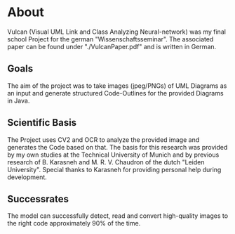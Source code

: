 # About
Vulcan (Visual UML Link and Class Analyzing Neural-network) was my final school Project for the german "Wissenschaftsseminar". The associated paper can be found under "./VulcanPaper.pdf" and is written in German.
## Goals
The aim of the project was to take images (jpeg/PNGs) of UML Diagrams as an input and generate structured Code-Outlines for the provided Diagrams in Java.
## Scientific Basis
The Project uses CV2 and OCR to analyze the provided image and generates the Code based on that. The basis for this research was provided by my own studies at the Technical University of Munich and by previous research of  B. Karasneh and M. R. V. Chaudron of the dutch "Leiden University". Special thanks to Karasneh for providing personal help during development.
## Successrates
The model can successfully detect, read and convert high-quality images to the right code approximately 90% of the time.

